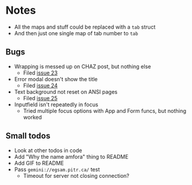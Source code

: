 # Notes

- All the maps and stuff could be replaced with a `tab` struct
- And then just one single map of tab number to `tab`

## Bugs
- Wrapping is messed up on CHAZ post, but nothing else
  - Filed [issue 23](https://gitlab.com/tslocum/cview/-/issues/23)
- Error modal doesn't show the title
  - Filed [issue 24](https://gitlab.com/tslocum/cview/-/issues/24)
- Text background not reset on ANSI pages
  - Filed [issue 25](https://gitlab.com/tslocum/cview/-/issues/25)
- Inputfield isn't repeatedly in focus
  - Tried multiple focus options with App and Form funcs, but nothing worked

## Small todos
- Look at other todos in code
- Add "Why the name amfora" thing to README
- Add GIF to README
- Pass `gemini://egsam.pitr.ca/` test
  - Timeout for server not closing connection?
